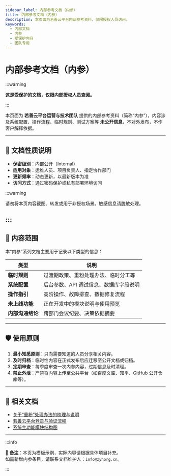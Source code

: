 ```yaml
---
sidebar_label: 内部参考文档（内参）
title: 内部参考文档（内参）
description: 本页面为若善云平台内部参考资料，仅限授权人员访问。
keywords:
  - 内部文档
  - 内参
  - 受保护内容
  - 团队专用
---
```


# 内部参考文档（内参）

:::warning

**这是受保护的文档，仅限内部授权人员查阅。**

:::

本页面为 **若善云平台运营与技术团队** 提供的内部参考资料（简称“内参”），内容涉及系统配置、操作流程、临时规则、测试方案等 **未公开信息**，不对外发布，不作客户解释依据。

---

## 📌 文档性质说明

- **保密级别**：内部公开（Internal）
- **适用对象**：运维人员、项目负责人、指定协作部门
- **更新频率**：动态更新，以最新版本为准
- **访问方式**：通过密码保护或私有部署环境访问


:::warning

请勿将本页内容截图、转发或用于非授权场景。敏感信息请脱敏处理。

:::
---

## 🧩 内容范围

本“内参”系列文档主要用于记录以下类型的信息：

| 类型 | 说明 |
|------|------|
| **临时规则** | 过渡期政策、重粉处理办法、临时分工等 |
| **系统配置** | 后台参数、API 调试信息、数据库字段说明 |
| **操作指引** | 高阶操作、故障排查、数据修复流程 |
| **未上线功能** | 正在开发中的模块说明与使用预览 |
| **内部沟通结论** | 跨部门会议纪要、决策依据摘要 |

---

## 🛡️ 使用原则

1. **最小知悉原则**：只向需要知道的人员分享相关内容。
2. **及时归档**：临时性内容在正式发布后应迁移至公开文档或归档。
3. **定期审查**：每季度审查一次内参内容，过期信息及时清理。
4. **禁止外泄**：严禁将内容上传至公共平台（如百度文库、知乎、GitHub 公开仓库等）。

---

## 🔗 相关文档

- [关于“重粉”处理办法的梳理与说明](/docs-private/internal-reference/关于若善云系统重粉处理办法的梳理与说明.md)
- [若善云平台登录与验证流程](/docs/intro)
- [系统主功能模块结构图](/docs/intro#侧边栏功能结构)

---



:::info

📝 **备注**：本页为模板示例，实际内容请根据具体项目补充。  
如需新增内参条目，请联系文档维护人：`info@zyhorg.cn`。

:::
